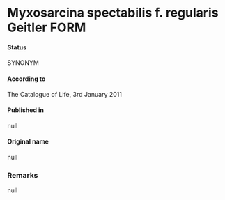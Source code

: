 Myxosarcina spectabilis f. regularis Geitler FORM
=======

#### Status
SYNONYM

#### According to
The Catalogue of Life, 3rd January 2011

#### Published in
null

#### Original name
null

### Remarks
null